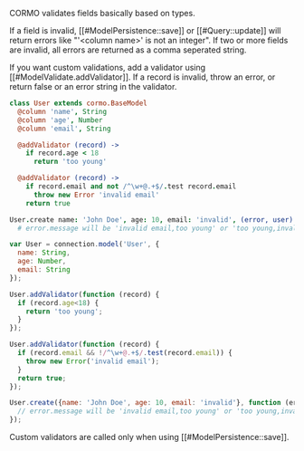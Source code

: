 CORMO validates fields basically based on types.

If a field is invalid, [[#ModelPersistence::save]] or [[#Query::update]] will return errors like "'&lt;column name&gt;' is not an integer".
If two or more fields are invalid, all errors are returned as a comma seperated string.

If you want custom validations, add a validator using [[#ModelValidate.addValidator]].
If a record is invalid, throw an error, or return false or an error string in the validator.

```coffeescript
class User extends cormo.BaseModel
  @column 'name', String
  @column 'age', Number
  @column 'email', String

  @addValidator (record) ->
    if record.age < 18
      return 'too young'

  @addValidator (record) ->
    if record.email and not /^\w+@.+$/.test record.email
      throw new Error 'invalid email'
    return true

User.create name: 'John Doe', age: 10, email: 'invalid', (error, user) ->
  # error.message will be 'invalid email,too young' or 'too young,invalid email'
```
```javascript
var User = connection.model('User', {
  name: String,
  age: Number,
  email: String
});

User.addValidator(function (record) {
  if (record.age<18) {
    return 'too young';
  }
});

User.addValidator(function (record) {
  if (record.email && !/^\w+@.+$/.test(record.email)) {
    throw new Error('invalid email');
  }
  return true;
});

User.create({name: 'John Doe', age: 10, email: 'invalid'}, function (error, user) {
  // error.message will be 'invalid email,too young' or 'too young,invalid email'
});
```

Custom validators are called only when using [[#ModelPersistence::save]].

